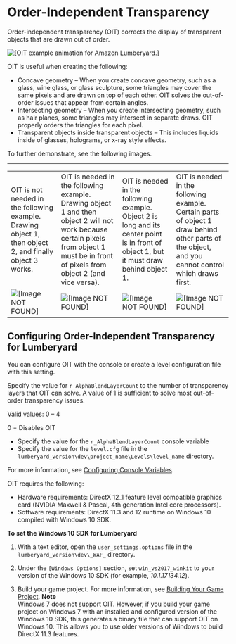# Order\-Independent Transparency<a name="graphics-rendering-order-independent-transparency"></a>

Order\-independent transparency \(OIT\) corrects the display of transparent objects that are drawn out of order\.

![\[OIT example animation for Amazon Lumberyard.\]](http://docs.aws.amazon.com/lumberyard/latest/userguide/images/shared-OIT-example-animation.gif)

OIT is useful when creating the following:
+ Concave geometry – When you create concave geometry, such as a glass, wine glass, or glass sculpture, some triangles may cover the same pixels and are drawn on top of each other\. OIT solves the out\-of\-order issues that appear from certain angles\.
+ Intersecting geometry – When you create intersecting geometry, such as hair planes, some triangles may intersect in separate draws\. OIT properly orders the triangles for each pixel\.
+ Transparent objects inside transparent objects – This includes liquids inside of glasses, holograms, or x\-ray style effects\.

To further demonstrate, see the following images\.


****  

|  |  |  |  | 
| --- |--- |--- |--- |
| OIT is not needed in the following example\. Drawing object 1, then object 2, and finally object 3 works\. | OIT is needed in the following example\. Drawing object 1 and then object 2 will not work because certain pixels from object 1 must be in front of pixels from object 2 \(and vice versa\)\. | OIT is needed in the following example\. Object 2 is long and its center point is in front of object 1, but it must draw behind object 1\. | OIT is needed in the following example\. Certain parts of object 1 draw behind other parts of the object, and you cannot control which draws first\. | 
|  ![\[Image NOT FOUND\]](http://docs.aws.amazon.com/lumberyard/latest/userguide/images/oit_not_needed.png)  |  ![\[Image NOT FOUND\]](http://docs.aws.amazon.com/lumberyard/latest/userguide/images/oit_needed_01.png)  |  ![\[Image NOT FOUND\]](http://docs.aws.amazon.com/lumberyard/latest/userguide/images/oit_needed_02.png)  |  ![\[Image NOT FOUND\]](http://docs.aws.amazon.com/lumberyard/latest/userguide/images/oit_needed_03.png)  | 

## Configuring Order\-Independent Transparency for Lumberyard<a name="configuring-order-independent-transparency-for-Amazon-Lumberyard"></a>

You can configure OIT with the console or create a level configuration file with this setting\. 

Specify the value for `r_AlphaBlendLayerCount` to the number of transparency layers that OIT can solve\. A value of 1 is sufficient to solve most out\-of\-order transparency issues\.

Valid values: 0 – 4

0 = Disables OIT
+ Specify the value for the `r_AlphaBlendLayerCount` console variable
+ Specify the value for the `level.cfg` file in the `lumberyard_version\dev\project_name\Levels\level_name` directory\.

For more information, see [Configuring Console Variables](console-intro.md#configuring-console-variables-cvars)\.

OIT requires the following:
+ Hardware requirements: DirectX 12\_1 feature level compatible graphics card \(NVIDIA Maxwell & Pascal, 4th generation Intel core processors\)\.
+ Software requirements: DirectX 11\.3 and 12 runtime on Windows 10 compiled with Windows 10 SDK\.

**To set the Windows 10 SDK for Lumberyard**

1. With a text editor, open the `user_settings.options` file in the `lumberyard_version\dev\_WAF_` directory\.

1. Under the `[Windows Options]` section, set `win_vs2017_winkit` to your version of the Windows 10 SDK \(for example, *10\.1\.17134\.12*\)\. 

1. Build your game project\. For more information, see [Building Your Game Project](building-your-lumberyard-game-project.md)\.
**Note**  
Windows 7 does not support OIT\. However, if you build your game project on Windows 7 with an installed and configured version of the Windows 10 SDK, this generates a binary file that can support OIT on Windows 10\. This allows you to use older versions of Windows to build DirectX 11\.3 features\.
